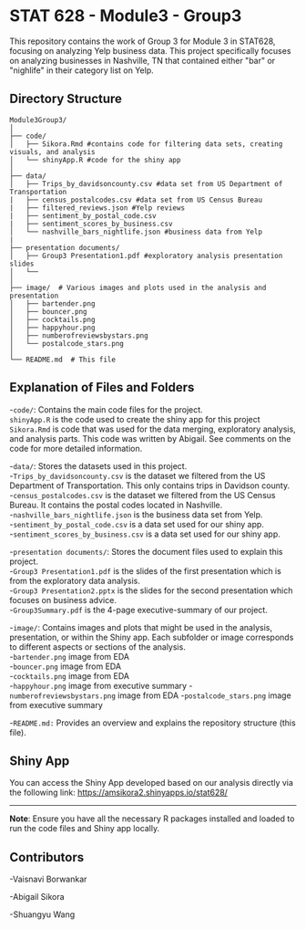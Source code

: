 # STAT 628 - Module3 - Group3
This repository contains the work of Group 3 for Module 3 in STAT628, focusing on analyzing Yelp business data. This project specifically focuses on analyzing businesses in Nashville, TN that contained either "bar" or "nighlife" in their category list on Yelp.
## Directory Structure
```
Module3Group3/
│
├── code/ 
│   ├── Sikora.Rmd #contains code for filtering data sets, creating visuals, and analysis
│   └── shinyApp.R #code for the shiny app
│
├── data/ 
│   ├── Trips_by_davidsoncounty.csv #data set from US Department of Transportation
|   ├── census_postalcodes.csv #data set from US Census Bureau
|   ├── filtered_reviews.json #Yelp reviews
|   ├── sentiment_by_postal_code.csv
|   ├── sentiment_scores_by_business.csv
│   └── nashville_bars_nightlife.json #business data from Yelp
|
├── presentation documents/ 
│   ├── Group3 Presentation1.pdf #exploratory analysis presentation slides
│   └── 
│
├── image/  # Various images and plots used in the analysis and presentation
│   ├── bartender.png
│   ├── bouncer.png
│   ├── cocktails.png
│   ├── happyhour.png
│   ├── numberofreviewsbystars.png
│   └── postalcode_stars.png
│
└── README.md  # This file
```
## Explanation of Files and Folders
-`code/`: Contains the main code files for the project.  
`shinyApp.R` is the code used to create the shiny app for this project  
`Sikora.Rmd` is code that was used for the data merging, exploratory analysis, and analysis parts. This code was written by Abigail. See comments on the code for more detailed information.  


-`data/`: Stores the datasets used in this project.  
-`Trips_by_davidsoncounty.csv` is the dataset we filtered from the US Department of Transportation. This only contains trips in Davidson county.  
-`census_postalcodes.csv` is the dataset we filtered from the US Census Bureau. It contains the postal codes located in Nashville.  
-`nashville_bars_nightlife.json` is the business data set from Yelp.  
-`sentiment_by_postal_code.csv` is a data set used for our shiny app.  
-`sentiment_scores_by_business.csv` is a data set used for our shiny app.


-`presentation documents/`: Stores the document files used to explain this project.   
-`Group3 Presentation1.pdf` is the slides of the first presentation which is from the exploratory data analysis.   
-`Group3 Presentation2.pptx` is the slides for the second presentation which focuses on business advice.  
-`Group3Summary.pdf` is the 4-page executive-summary of our project.


-`image/`: Contains images and plots that might be used in the analysis, presentation, or within the Shiny app. Each subfolder or image corresponds to different aspects or sections of the analysis.  
-`bartender.png` image from EDA  
-`bouncer.png` image from EDA  
-`cocktails.png` image from EDA  
-`happyhour.png` image from executive summary
-`numberofreviewsbystars.png` image from EDA
-`postalcode_stars.png` image from executive summary

-`README.md:` Provides an overview and explains the repository structure (this file).

## Shiny App
You can access the Shiny App developed based on our analysis directly via the following link: https://amsikora2.shinyapps.io/stat628/  

--- 

**Note**: Ensure you have all the necessary R packages installed and loaded to run the code files and Shiny app locally.

## Contributors
-Vaisnavi Borwankar  

-Abigail Sikora  

-Shuangyu Wang
